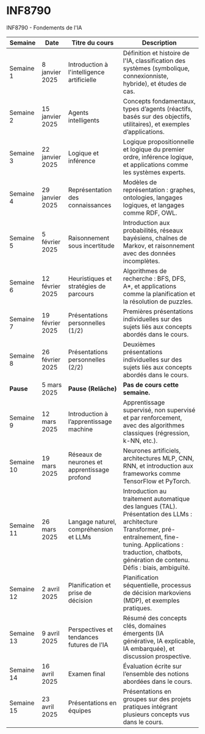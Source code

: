 # INF8790
INF8790 - Fondements de l'IA

| **Semaine** | **Date**        | **Titre du cours**                       | **Description**                                                                                         |
|-------------|-----------------|------------------------------------------|---------------------------------------------------------------------------------------------------------|
| Semaine 1   | 8 janvier 2025  | Introduction à l'intelligence artificielle | Définition et histoire de l'IA, classification des systèmes (symbolique, connexionniste, hybride), et études de cas. |
| Semaine 2   | 15 janvier 2025 | Agents intelligents                      | Concepts fondamentaux, types d’agents (réactifs, basés sur des objectifs, utilitaires), et exemples d’applications. |
| Semaine 3   | 22 janvier 2025 | Logique et inférence                     | Logique propositionnelle et logique du premier ordre, inférence logique, et applications comme les systèmes experts. |
| Semaine 4   | 29 janvier 2025 | Représentation des connaissances         | Modèles de représentation : graphes, ontologies, langages logiques, et langages comme RDF, OWL.        |
| Semaine 5   | 5 février 2025  | Raisonnement sous incertitude            | Introduction aux probabilités, réseaux bayésiens, chaînes de Markov, et raisonnement avec des données incomplètes. |
| Semaine 6   | 12 février 2025 | Heuristiques et stratégies de parcours   | Algorithmes de recherche : BFS, DFS, A*, et applications comme la planification et la résolution de puzzles. |
| Semaine 7   | 19 février 2025 | Présentations personnelles (1/2)         | Premières présentations individuelles sur des sujets liés aux concepts abordés dans le cours.          |
| Semaine 8   | 26 février 2025 | Présentations personnelles (2/2)         | Deuxièmes présentations individuelles sur des sujets liés aux concepts abordés dans le cours.          |
| **Pause**   | 5 mars 2025      | **Pause (Relâche)**                     | **Pas de cours cette semaine.**                                                                        |
| Semaine 9   | 12 mars 2025    | Introduction à l’apprentissage machine   | Apprentissage supervisé, non supervisé et par renforcement, avec des algorithmes classiques (régression, k-NN, etc.). |
| Semaine 10  | 19 mars 2025    | Réseaux de neurones et apprentissage profond | Neurones artificiels, architectures MLP, CNN, RNN, et introduction aux frameworks comme TensorFlow et PyTorch. |
| Semaine 11  | 26 mars 2025    | Langage naturel, compréhension et LLMs   | Introduction au traitement automatique des langues (TAL). Présentation des LLMs : architecture Transformer, pré-entraînement, fine-tuning. Applications : traduction, chatbots, génération de contenu. Défis : biais, ambiguïté. |
| Semaine 12  | 2 avril 2025    | Planification et prise de décision       | Planification séquentielle, processus de décision markoviens (MDP), et exemples pratiques.             |
| Semaine 13  | 9 avril 2025    | Perspectives et tendances futures de l’IA | Résumé des concepts clés, domaines émergents (IA générative, IA explicable, IA embarquée), et discussion prospective. |
| Semaine 14  | 16 avril 2025   | Examen final                            | Évaluation écrite sur l’ensemble des notions abordées dans le cours.                      |
| Semaine 15  | 23 avril 2025   | Présentations en équipes                 | Présentations en groupes sur des projets pratiques intégrant plusieurs concepts vus dans le cours.     |




